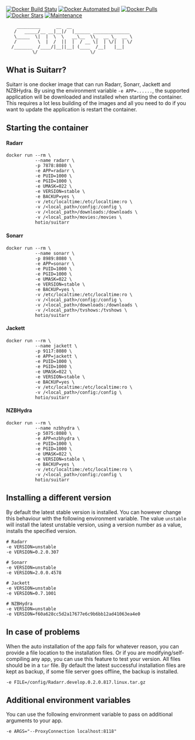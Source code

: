 [![Docker Build Statu](https://img.shields.io/docker/build/hotio/suitarr.svg?style=flat-square)](https://hub.docker.com/r/hotio/suitarr)
[![Docker Automated buil](https://img.shields.io/docker/automated/hotio/suitarr.svg?style=flat-square)](https://hub.docker.com/r/hotio/suitarr)
[![Docker Pulls](https://img.shields.io/docker/pulls/hotio/suitarr.svg?style=flat-square)](https://hub.docker.com/r/hotio/suitarr)
[![Docker Stars](https://img.shields.io/docker/stars/hotio/suitarr.svg?style=flat-square)](https://hub.docker.com/r/hotio/suitarr)
[![Maintenance](https://img.shields.io/maintenance/yes/2017.svg?style=flat-square)](https://github.com/hotio/docker-suitarr)

```
    _________      __  __
   /   _____/__ __|__|/  |______ ______________
   \_____  \|  |  \  \   __\__  \\_  __ \_  __ \
   /        \  |  /  ||  |  / __ \|  | \/|  | \/
  /_______  /____/|__||__| (____  /__|   |__|
          \/                    \/

```

## What is Suitarr?

Suitarr is one docker image that can run Radarr, Sonarr, Jackett and NZBHydra. By using the environment variable `-e APP=......`, the supported application will be downloaded and installed when starting the container.
This requires a lot less building of the images and all you need to do if you want to update the application is restart the container.

## Starting the container

#### Radarr

```
docker run --rm \
           --name radarr \
           -p 7878:8080 \
           -e APP=radarr \
           -e PUID=1000 \
           -e PGID=1000 \
           -e UMASK=022 \
           -e VERSION=stable \
           -e BACKUP=yes \
           -v /etc/localtime:/etc/localtime:ro \
           -v /<local_path>/config:/config \
           -v /<local_path>/downloads:/downloads \
           -v /<local_path>/movies:/movies \
           hotio/suitarr
```

#### Sonarr

```
docker run --rm \
           --name sonarr \
           -p 8989:8080 \
           -e APP=sonarr \
           -e PUID=1000 \
           -e PGID=1000 \
           -e UMASK=022 \
           -e VERSION=stable \
           -e BACKUP=yes \
           -v /etc/localtime:/etc/localtime:ro \
           -v /<local_path>/config:/config \
           -v /<local_path>/downloads:/downloads \
           -v /<local_path>/tvshows:/tvshows \
           hotio/suitarr
```

#### Jackett

```
docker run --rm \
           --name jackett \
           -p 9117:8080 \
           -e APP=jackett \
           -e PUID=1000 \
           -e PGID=1000 \
           -e UMASK=022 \
           -e VERSION=stable \
           -e BACKUP=yes \
           -v /etc/localtime:/etc/localtime:ro \
           -v /<local_path>/config:/config \
           hotio/suitarr
```

#### NZBHydra

```
docker run --rm \
           --name nzbhydra \
           -p 5075:8080 \
           -e APP=nzbhydra \
           -e PUID=1000 \
           -e PGID=1000 \
           -e UMASK=022 \
           -e VERSION=stable \
           -e BACKUP=yes \
           -v /etc/localtime:/etc/localtime:ro \
           -v /<local_path>/config:/config \
           hotio/suitarr
```

## Installing a different version

By default the latest stable version is installed. You can however change this behaviour with the following environment variable.
The value `unstable` will install the latest unstable version, using a version number as a value, installs the specified version.

```
# Radarr
-e VERSION=unstable
-e VERSION=0.2.0.307

# Sonarr
-e VERSION=unstable
-e VERSION=2.0.0.4578

# Jackett
-e VERSION=unstable
-e VERSION=0.7.1001

# NZBHydra
-e VERSION=unstable
-e VERSION=f60a628cc5d2a17677e6c9b6bb12ad41063ea4e0
```

## In case of problems

When the auto installation of the app fails for whatever reason, you can provide a file location to the installation files.
Or if you are modifying/self-compiling any app, you can use this feature to test your version. All files should be in a `tar` file.
By default the latest successful installation files are kept as backup, if some file server goes offline, the backup is installed.

```
-e FILE=/config/Radarr.develop.0.2.0.817.linux.tar.gz
```

## Additional environment variables

You can use the following environment variable to pass on additional arguments to your app.

```
-e ARGS="--ProxyConnection localhost:8118"
```
